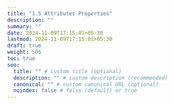 ```yaml
---
title: "1.5 Attributes Properties"
description: ""
summary: ""
date: 2024-11-09T17:15:01+05:30
lastmod: 2024-11-09T17:15:01+05:30
draft: true
weight: 505
toc: true
seo:
  title: "" # custom title (optional)
  description: "" # custom description (recommended)
  canonical: "" # custom canonical URL (optional)
  noindex: false # false (default) or true
---
```

